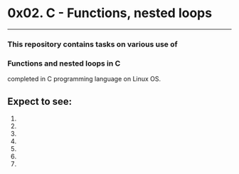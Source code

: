 # 0x02. C - Functions, nested loops
---
### This repository contains tasks on various use of 
### Functions and nested loops in C
completed in C programming language on Linux OS.

## Expect to see:

1.
2.
3.
4.
5.
6.
7.
